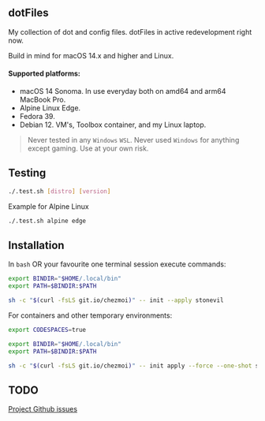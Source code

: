 dotFiles
----
My collection of dot and config files. dotFiles in active redevelopment right now.

Build in mind for macOS 14.x and higher and Linux.

#### Supported platforms:

- macOS 14 Sonoma. In use everyday both on amd64 and arm64 MacBook Pro.
- Alpine Linux Edge.
- Fedora 39.
- Debian 12. VM's, Toolbox container, and my Linux laptop.

> Never tested in any ``Windows`` ``WSL``. Never used ``Windows`` for anything except gaming.  Use at your own risk.


Testing
----
```bash
./.test.sh [distro] [version]
```

Example for Alpine Linux

```bash
./.test.sh alpine edge
```


Installation
----
In ``bash`` OR your favourite one terminal session execute commands:

```bash
export BINDIR="$HOME/.local/bin"
export PATH=$BINDIR:$PATH

sh -c "$(curl -fsLS git.io/chezmoi)" -- init --apply stonevil
```

For containers and other temporary environments:

```bash
export CODESPACES=true

export BINDIR="$HOME/.local/bin"
export PATH=$BINDIR:$PATH

sh -c "$(curl -fsLS git.io/chezmoi)" -- init apply --force --one-shot stonevil
```


TODO
----

[Project Github issues](https://github.com/stonevil/dotfiles/issues)
